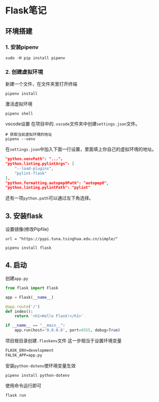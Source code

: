 # Flask笔记

## 环境搭建

### 1. 安装pipenv

```shell
sudo -H pip install pipenv
```

### 2. 创建虚拟环境

新建一个文件，在文件夹里打开终端

```shell
pipenv install
```

激活虚拟环境

```shell
pipenv shell
```

vscode设置
在项目中的`.vscode`文件夹中创建`settings.json`文件。

```shell
# 获取当前虚拟环境的地址
pipenv --venv
```

在`settings.json`中加入下面一行设置，里面填上你自己的虚拟环境的地址。

```json
"python.venvPath": "..."，
"python.linting.pylintArgs": [
    "--load-plugins",
    "pylint-flask"
],
"python.formatting.autopep8Path": "autopep8",
"python.linting.pylintPath": "pylint"
```

还有一项`python.path`可以通过左下角选择。

## 3. 安装flask

设置镜像(修改Pipfile)

```text
url = "https://pypi.tuna.tsinghua.edu.cn/simple/"
```

```shell
pipenv install flask
```

## 4. 启动

创建`app.py`

```python
from flask import Flask

app = Flask(__name__)

@app.route('/')
def index():
    return '<h1>Hello Flask!</h1>'

if __name__ == "__main__":
    app.run(host='0.0.0.0', port=4555, debug=True)

```

项目根目录创建`.flaskenv`文件
这一步相当于设置环境变量

```txt
FLASK_ENV=development
FALSK_APP=app.py
```

安装`python-dotenv`使环境变量生效

```shell
pipenv install python-dotenv
```

使用命令运行即可

```shell
flask run
```
